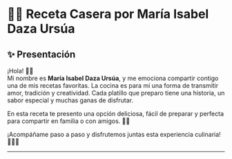 # 👩‍🍳 Receta Casera por María Isabel Daza Ursúa

## ✨ Presentación

¡Hola! 🙋‍♀️  
Mi nombre es **María Isabel Daza Ursúa**, y me emociona compartir contigo una de mis recetas favoritas. La cocina es para mí una forma de transmitir amor, tradición y creatividad. Cada platillo que preparo tiene una historia, un sabor especial y muchas ganas de disfrutar.

En esta receta te presento una opción deliciosa, fácil de preparar y perfecta para compartir en familia o con amigos. 🧡🍴

¡Acompáñame paso a paso y disfrutemos juntas esta experiencia culinaria! 👩‍🍳🥄

---
